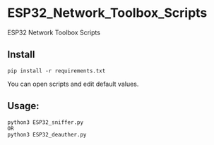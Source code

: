 # ESP32_Network_Toolbox_Scripts
ESP32 Network Toolbox Scripts

## Install
```
pip install -r requirements.txt
```
You can open scripts and edit default values.

## Usage:
```
python3 ESP32_sniffer.py
OR
python3 ESP32_deauther.py
```
